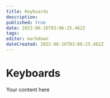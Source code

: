 ```yaml
---
title: Keyboards
description: 
published: true
date: 2022-06-16T03:06:25.462Z
tags: 
editor: markdown
dateCreated: 2022-06-16T03:06:25.462Z
---
```


# Keyboards
Your content here